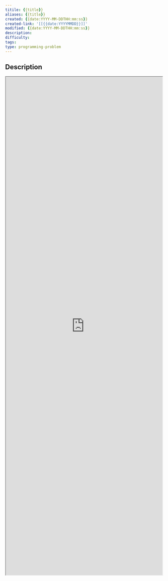 ```yaml
---
titile: {{title}}
aliases: {{title}}
created: {{date:YYYY-MM-DDTHH:mm:ss}}
created-link: '[[{{date:YYYYMMDD}}]]'
modified: {{date:YYYY-MM-DDTHH:mm:ss}}
description: 
difficulty: 
tags: 
type: programming-problem
---
```


## Description
<iframe src='https://leetcode.cn/problems/{{title}}' style='height:40vh;width:100%' class='iframe-radius' allow='fullscreen'/><center>via: <a href='https://leetcode.cn/problems/{{title}}' target='_blank' class='external-link'>https://leetcode.cn/problems/{{title}}</a></center>

## Solutions

## Conclusion

